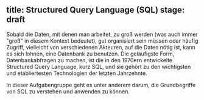 title: Structured Query Language (SQL)
stage: draft
---
Sobald die Daten, mit denen man arbeitet, zu groß werden (was auch immer "groß" in diesem 
Kontext bedeutet), gut organisiert sein müssen oder häufig Zugriff, vielleicht von verschiedenen 
Akteuren, auf die Daten nötig ist, kann es sich lohnen, eine Datenbank zu benutzen.
Die geläufigste Form, Datenbankabfragen zu machen, ist die in den 1970ern entwickelte Structured 
Query Language, kurz SQL, und sie gehört zu den wichtigsten und etabliertesten Technologien der 
letzten Jahrzehnte.

In dieser Aufgabengruppe geht es unter anderem darum, die Grundbegriffe von SQL zu verstehen und 
anwenden zu können. 
<!--- Vielleicht eher für Werkzeuge gedacht: 
In fortgeschritteneren Aufgaben geht es auch darum den Unterschied zwischen verschiedenen 
SQL-Datenbankverwaltungssystem zu verstehen, sowie um den Unterschied zwischen SQL und NoSQL. -->
